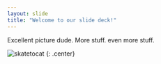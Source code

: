 ```yaml
---
layout: slide
title: "Welcome to our slide deck!"
---
```


Excellent picture dude.
More stuff.
even more stuff.

![skatetocat](https://octodex.github.com/images/skatetocat.png)
{: .center}

